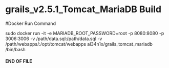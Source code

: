 # grails_v2.5.1_Tomcat_MariaDB Build

#Docker Run Command

sudo docker run -it -e MARIADB_ROOT_PASSWORD=root -p 8080:8080 -p 3006:3006 -v /path/data.sql:/path/data.sql -v /path/webapps/:/opt/tomcat/webapps al34n1x/grails_tomcat_mariadb /bin/bash


#### END OF FILE ####
